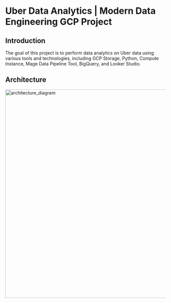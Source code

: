 ﻿# Uber Data Analytics | Modern Data Engineering GCP Project
 
 ## Introduction
 The goal of this project is to perform data analytics on Uber data using various tools and technologies, including GCP Storage, Python, Compute Instance, Mage Data Pipeline Tool, BigQuery, and Looker Studio.
 
 
 ## Architecture
 <img width="653" alt="architecture_diagram" src="https://github.com/pradipchaurel/UberData-ETL-Pipeline-DataEngineering-Project/assets/94631819/c9a8a02e-9d4a-4b5c-a3ba-c46d953ccefd">
 
